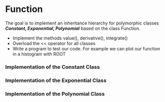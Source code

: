 # **Function**

The goal is to implement an inheritance hierarchy for polymorphic classes ***Constant, Exponential, Polynomial*** based on the class Function.

- Implement the methods value(), derivative(), integrate()
- Overload the << operator for all classes
- Write a program to test our code. For example we can plot our function in a histogram with ROOT


### **Implementation of the Constant Class**

### **Implementation of the Exponential Class**

### **Implementation of the Polynomial Class**
